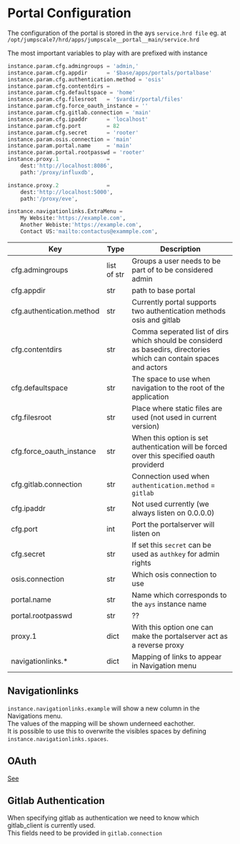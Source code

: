 # Portal Configuration

The configuration of the portal is stored in the ays `service.hrd file` eg. at `/opt/jumpscale7/hrd/apps/jumpscale__portal__main/service.hrd
`

The most important variables to play with are prefixed with instance

```python
instance.param.cfg.admingroups = 'admin,'
instance.param.cfg.appdir      = '$base/apps/portals/portalbase'
instance.param.cfg.authentication.method = 'osis'
instance.param.cfg.contentdirs =
instance.param.cfg.defaultspace = 'home'
instance.param.cfg.filesroot   = '$vardir/portal/files'
instance.param.cfg.force_oauth_instance = ''
instance.param.cfg.gitlab.connection = 'main'
instance.param.cfg.ipaddr      = 'localhost'
instance.param.cfg.port        = 82
instance.param.cfg.secret      = 'rooter'
instance.param.osis.connection = 'main'
instance.param.portal.name     = 'main'
instance.param.portal.rootpasswd = 'rooter'
instance.proxy.1               =
    dest:'http://localhost:8086',
    path:'/proxy/influxdb',

instance.proxy.2               =
    dest:'http://localhost:5000',
    path:'/proxy/eve',

instance.navigationlinks.ExtraMenu =
    My Website:'https://example.com',
    Another Webiste:'https://example.com',
    Contact US:'mailto:contactus@exammple.com',

```

|Key|Type|Description|
|---|----|-----------|
|cfg.admingroups|list of str| Groups a user needs to be part of to be considered admin|
|cfg.appdir|str|path to base portal|
|cfg.authentication.method|str|Currently portal supports two authentication methods osis and gitlab|
|cfg.contentdirs|str|Comma seperated list of dirs which should be considerd as basedirs, directories which can contain spaces and actors|
|cfg.defaultspace|str|The space to use when navigation to the root of the application|
|cfg.filesroot|str|Place where static files are used (not used in current version)|
|cfg.force_oauth_instance|str|When this option is set authentication will be forced over this specified oauth providerd|
|cfg.gitlab.connection|str|Connection used when `authentication.method` = `gitlab`|
|cfg.ipaddr|str|Not used currently (we always listen on 0.0.0.0)|
|cfg.port|int|Port the portalserver will listen on|
|cfg.secret|str|If set this `secret` can be used as `authkey` for admin rights|
|osis.connection|str|Which osis connection to use|
|portal.name|str|Name which corresponds to the `ays` instance name|
|portal.rootpasswd|str| ??|
|proxy.1|dict|With this option one can make the portalserver act as a reverse proxy|
|navigationlinks.\*|dict|Mapping of links to appear in Navigation menu|


## Navigationlinks

`instance.navigationlinks.example` will show a new column in the Navigations menu.  
The values of the mapping will be shown underneed eachother.  
It is possible to use this to overwrite the visibles spaces by defining `instance.navigationlinks.spaces`.

## OAuth

[See](Oauth-Support.md)

## Gitlab Authentication

When specifying gitlab as authentication we need to know which gitlab_client is currently used.  
This fields need to be provided in `gitlab.connection`
